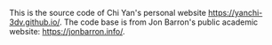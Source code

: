 This is the source code of Chi Yan's personal website https://yanchi-3dv.github.io/. The code base is from Jon Barron's public academic website: https://jonbarron.info/.
